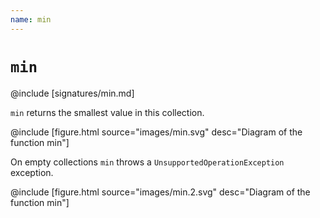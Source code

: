 ```yaml
---
name: min
---
```


# `min`

@include [signatures/min.md]

`min` returns the smallest value in this collection.

@include [figure.html source="images/min.svg" desc="Diagram of the function min"]

On empty collections `min` throws a `UnsupportedOperationException` exception.

@include [figure.html source="images/min.2.svg" desc="Diagram of the function min"]
